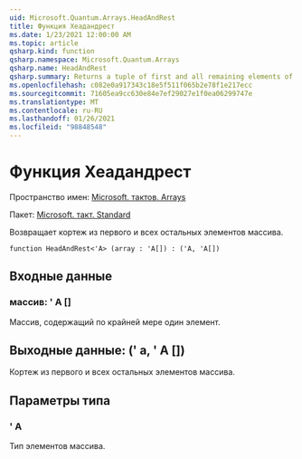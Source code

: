 ```yaml
---
uid: Microsoft.Quantum.Arrays.HeadAndRest
title: Функция Хеадандрест
ms.date: 1/23/2021 12:00:00 AM
ms.topic: article
qsharp.kind: function
qsharp.namespace: Microsoft.Quantum.Arrays
qsharp.name: HeadAndRest
qsharp.summary: Returns a tuple of first and all remaining elements of the array.
ms.openlocfilehash: c082e0a917343c18e5f511f065b2e78f1e217ecc
ms.sourcegitcommit: 71605ea9cc630e84e7ef29027e1f0ea06299747e
ms.translationtype: MT
ms.contentlocale: ru-RU
ms.lasthandoff: 01/26/2021
ms.locfileid: "98848548"
---
```

# <a name="headandrest-function"></a>Функция Хеадандрест

Пространство имен: [Microsoft. тактов. Arrays](xref:Microsoft.Quantum.Arrays)

Пакет: [Microsoft. такт. Standard](https://nuget.org/packages/Microsoft.Quantum.Standard)


Возвращает кортеж из первого и всех остальных элементов массива.

```qsharp
function HeadAndRest<'A> (array : 'A[]) : ('A, 'A[])
```


## <a name="input"></a>Входные данные

### <a name="array--a"></a>массив: ' A []

Массив, содержащий по крайней мере один элемент.



## <a name="output--aa"></a>Выходные данные: (' а, ' A [])

Кортеж из первого и всех остальных элементов массива.

## <a name="type-parameters"></a>Параметры типа

### <a name="a"></a>' A

Тип элементов массива.